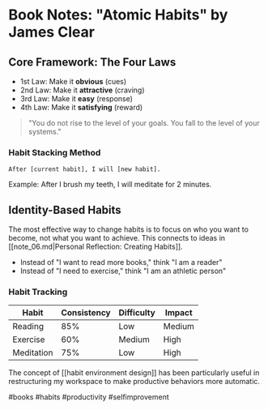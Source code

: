# Book Notes: "Atomic Habits" by James Clear

## Core Framework: The Four Laws
- 1st Law: Make it **obvious** (cues)
- 2nd Law: Make it **attractive** (craving)
- 3rd Law: Make it **easy** (response)
- 4th Law: Make it **satisfying** (reward)

> "You do not rise to the level of your goals. You fall to the level of your systems."

### Habit Stacking Method
```
After [current habit], I will [new habit].
```

Example: After I brush my teeth, I will meditate for 2 minutes.

## Identity-Based Habits
The most effective way to change habits is to focus on who you want to become, not what you want to achieve. This connects to ideas in [[note_06.md|Personal Reflection: Creating Habits]].

- Instead of "I want to read more books," think "I am a reader"
- Instead of "I need to exercise," think "I am an athletic person"

### Habit Tracking
| Habit | Consistency | Difficulty | Impact |
|-------|-------------|------------|--------|
| Reading | 85% | Low | Medium |
| Exercise | 60% | Medium | High |
| Meditation | 75% | Low | High |

The concept of [[habit environment design]] has been particularly useful in restructuring my workspace to make productive behaviors more automatic.

#books #habits #productivity #selfimprovement